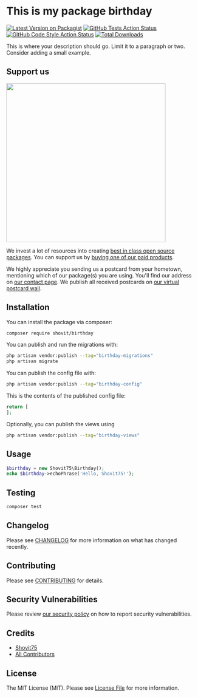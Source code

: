 # This is my package birthday

[![Latest Version on Packagist](https://img.shields.io/packagist/v/shovit/birthday.svg?style=flat-square)](https://packagist.org/packages/shovit/birthday)
[![GitHub Tests Action Status](https://img.shields.io/github/actions/workflow/status/shovit/birthday/run-tests.yml?branch=main&label=tests&style=flat-square)](https://github.com/shovit/birthday/actions?query=workflow%3Arun-tests+branch%3Amain)
[![GitHub Code Style Action Status](https://img.shields.io/github/actions/workflow/status/shovit/birthday/fix-php-code-style-issues.yml?branch=main&label=code%20style&style=flat-square)](https://github.com/shovit/birthday/actions?query=workflow%3A"Fix+PHP+code+style+issues"+branch%3Amain)
[![Total Downloads](https://img.shields.io/packagist/dt/shovit/birthday.svg?style=flat-square)](https://packagist.org/packages/shovit/birthday)

This is where your description should go. Limit it to a paragraph or two. Consider adding a small example.

## Support us

[<img src="https://github-ads.s3.eu-central-1.amazonaws.com/Birthday.jpg?t=1" width="419px" />](https://spatie.be/github-ad-click/Birthday)

We invest a lot of resources into creating [best in class open source packages](https://spatie.be/open-source). You can support us by [buying one of our paid products](https://spatie.be/open-source/support-us).

We highly appreciate you sending us a postcard from your hometown, mentioning which of our package(s) you are using. You'll find our address on [our contact page](https://spatie.be/about-us). We publish all received postcards on [our virtual postcard wall](https://spatie.be/open-source/postcards).

## Installation

You can install the package via composer:

```bash
composer require shovit/birthday
```

You can publish and run the migrations with:

```bash
php artisan vendor:publish --tag="birthday-migrations"
php artisan migrate
```

You can publish the config file with:

```bash
php artisan vendor:publish --tag="birthday-config"
```

This is the contents of the published config file:

```php
return [
];
```

Optionally, you can publish the views using

```bash
php artisan vendor:publish --tag="birthday-views"
```

## Usage

```php
$birthday = new Shovit75\Birthday();
echo $birthday->echoPhrase('Hello, Shovit75!');
```

## Testing

```bash
composer test
```

## Changelog

Please see [CHANGELOG](CHANGELOG.md) for more information on what has changed recently.

## Contributing

Please see [CONTRIBUTING](CONTRIBUTING.md) for details.

## Security Vulnerabilities

Please review [our security policy](../../security/policy) on how to report security vulnerabilities.

## Credits

- [Shovit75](https://github.com/Shovit)
- [All Contributors](../../contributors)

## License

The MIT License (MIT). Please see [License File](LICENSE.md) for more information.
